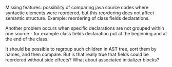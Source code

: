 Missing features: possibility of comparing java source codes where syntactic elements were reordered, but this reordering does not affect semantic structure. Example: reordering of class fields declarations.

Another problem occurs when specific declarations are not grouped within one source - for example class fields declaration put at the beginning and at the end of the class.

It should be possible to regroup such children in AST tree, sort them by names, and then compare. But is that really true that fields could be reordered without side effects? What about associated initializer blocks?